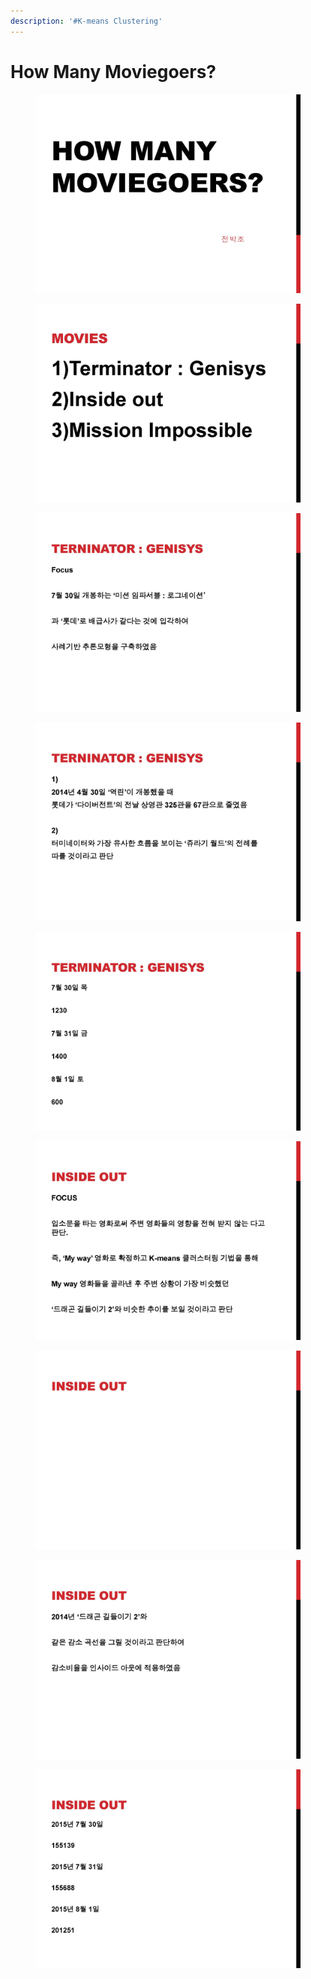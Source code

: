 ```yaml
---
description: '#K-means Clustering'
---
```


# How Many Moviegoers?

<figure><img src="../../../.gitbook/assets/How Many Moviegoers_페이지_1.jpg" alt=""><figcaption></figcaption></figure>

<figure><img src="../../../.gitbook/assets/How Many Moviegoers_페이지_2.jpg" alt=""><figcaption></figcaption></figure>

<figure><img src="../../../.gitbook/assets/How Many Moviegoers_페이지_3.jpg" alt=""><figcaption></figcaption></figure>

<figure><img src="../../../.gitbook/assets/How Many Moviegoers_페이지_4.jpg" alt=""><figcaption></figcaption></figure>

<figure><img src="../../../.gitbook/assets/How Many Moviegoers_페이지_5.jpg" alt=""><figcaption></figcaption></figure>

<figure><img src="../../../.gitbook/assets/How Many Moviegoers_페이지_6.jpg" alt=""><figcaption></figcaption></figure>

<figure><img src="../../../.gitbook/assets/How Many Moviegoers_페이지_7.jpg" alt=""><figcaption></figcaption></figure>

<figure><img src="../../../.gitbook/assets/How Many Moviegoers_페이지_8.jpg" alt=""><figcaption></figcaption></figure>

<figure><img src="../../../.gitbook/assets/How Many Moviegoers_페이지_9.jpg" alt=""><figcaption></figcaption></figure>

